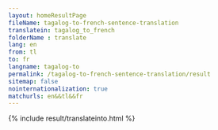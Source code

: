 ```yaml
---
layout: homeResultPage
fileName: tagalog-to-french-sentence-translation
translatein: tagalog_to_french
folderName : translate
lang: en
from: tl
to: fr
langname: tagalog-to
permalink: /tagalog-to-french-sentence-translation/result
sitemap: false
nointernationalization: true
matchurls: en&&tl&&fr
---
```

{% include result/translateinto.html %}

<script src="/js/result/translation.js" data-foldername="{{page.folderName}}" data-lang="{{page.lang}}"></script>
